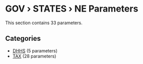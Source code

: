 # GOV › STATES › NE Parameters

This section contains 33 parameters.

## Categories

- [DHHS](dhhs/index.md) (5 parameters)
- [TAX](tax/index.md) (28 parameters)
